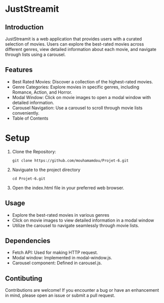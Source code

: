 # JustStreamit

## Introduction

JustStreamit is a web application that provides users with a curated selection of movies. Users can explore the best-rated movies across different genres,
view detailed information about each movie, and navigate through lists using a carousel.

## Features

- Best Rated Movies: Discover a collection of the highest-rated movies.
- Genre Categories: Explore movies in specific genres, including Romance, Action, and Horror.
- Modal Window: Click on movie images to open a modal window with detailed information.
- Carousel Navigation: Use a carousel to scroll through movie lists conveniently.
- Table of Contents

# Setup

1. Clone the Repository:

    ```
    git clone https://github.com/mouhamamdou/Projet-6.git
    ```

2. Naviguate to the project directory

    ```
    cd Projet-6.git
    ```

3. Open the index.html file in your preferred web browser.

## Usage

- Explore the best-rated movies in various genres
- Click on movie images to view detailed information in a modal window
- Utilize the carousel to navigate seamlessly through movie lists.

## Dependencies

- Fetch API: Used for making HTTP request.
- Modal window: Implemented in  modal-window.js.
- Carousel component: Defined in carousel.js.

## Contibuting

Contributions are welcome! If you encounter a bug or have an enhancement in mind, please open an issue or submit a pull request.
